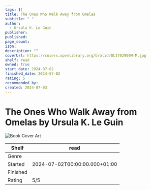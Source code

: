 ```yaml
---
tags: []
title: The Ones Who Walk Away from Omelas
subtitle: " "
author:
  - Ursula K. Le Guin
publisher: 
published: 
page_count: 
isbn: 
description: ""
coverUrl: https://covers.openlibrary.org/b/olid/OL1702950M-M.jpg
shelf: read
owned: true
start_date: 2024-07-02
finished_date: 2024-07-02
rating: 5
recommended_by: 
created: 2024-07-03
---
```


# The Ones Who Walk Away from Omelas by Ursula K. Le Guin

![Book Cover Art](https://covers.openlibrary.org/b/olid/OL1702950M-M.jpg)

| Shelf | read |
| --- | --- |
| Genre |  |
| Started | 2024-07-02T00:00:00.000+01:00 |
| Finished |  |
| Rating | 5/5 |

